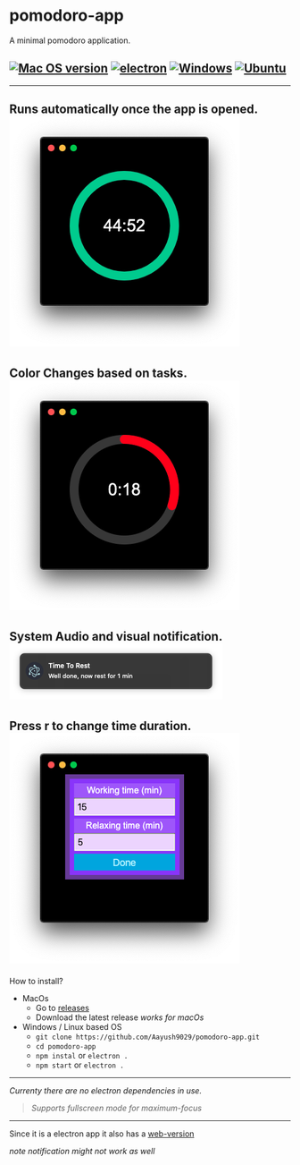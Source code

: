# pomodoro-app
A minimal pomodoro application.


##  [![Mac OS version](https://img.shields.io/badge/MacOs-All-skyblue?style=flat-square)](https://www.apple.com/ca/watchos/watchos-6/)   [![electron](https://img.shields.io/badge/electron-8-brightred?style=flat-square)](https://www.python.org/) [![Windows](https://img.shields.io/badge/Windows-10-blue?style=flat-square)](https://www.microsoft.com/) [![Ubuntu](https://img.shields.io/badge/Ubuntu-18.04>-pink?style=flat-square)](https://www.apple.com/ios/)


---
Runs automatically once the app is opened.<br/>
<img src="https://raw.githubusercontent.com/Aayush9029/pomodoro-app/gh-pages/assets/working.png">
---
Color Changes based on tasks.<br/>
<img src="https://raw.githubusercontent.com/Aayush9029/pomodoro-app/gh-pages/assets/workingLeft.png">
---
System Audio and visual notification.<br/>
<img src="https://raw.githubusercontent.com/Aayush9029/pomodoro-app/gh-pages/assets/notification.png">
---
Press r to change time duration.<br/>
<img src="https://raw.githubusercontent.com/Aayush9029/pomodoro-app/gh-pages/assets/changeTime.png">
---


How to install?
- MacOs
  - Go to [releases](https://github.com/Aayush9029/pomodoro-app/releases) 
  - Download the latest release *works for macOs*
- Windows / Linux based OS
  - `git clone https://github.com/Aayush9029/pomodoro-app.git`
  - `cd pomodoro-app`
  - `npm instal` or `electron .`
  - `npm start`  or `electron .`
 
 ---
 *Currenty there are no electron dependencies in use.* 
 
 > *Supports fullscreen mode for maximum-focus*
 
 ---
Since it is a electron app it also has a [web-version](https://aayush9029.github.io/pomodoro-app/)

*note notification might not work as well*
  
  
